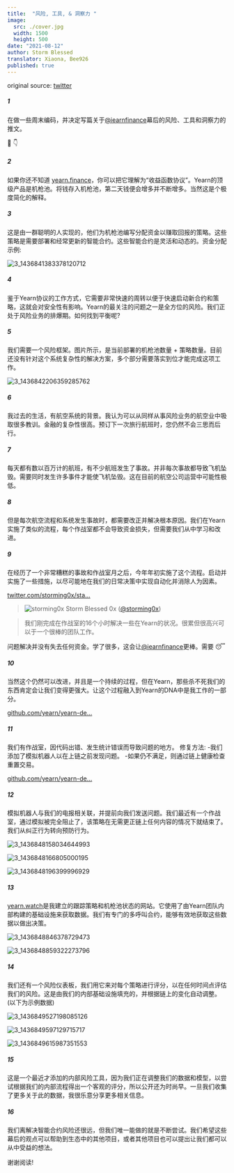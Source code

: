 ```yaml
---
title:  "风险, 工具, & 洞察力 "
image:
  src: ./cover.jpg
  width: 1500
  height: 500
date: "2021-08-12"
author: Storm Blessed
translator: Xiaona, Bee926
published: true
---
```


original source: [twitter](https://twitter.com/storming0x/status/1436851219864059906)

##### 1
在做一些周末编码，并决定写篇关于[@iearnfinance](https://twitter.com/iearnfinance)幕后的风险、工具和洞察力的推文。

🧵 👇

##### 2
如果你还不知道 [yearn.finance](http://yearn.finance)，你可以把它理解为“收益函数协议”。Yearn的顶级产品是机枪池。将钱存入机枪池，第二天钱便会增多并不断增多。当然这是个极度简化的解释。

##### 3
这是由一群聪明的人实现的，他们为机枪池编写分配资金以赚取回报的策略。这些策略是需要部署和经常更新的智能合约。这些智能合约是灵活和动态的。资金分配示例:

![3_1436841383378120712](3_1436841383378120712.jpg?w=1200&h=663)

##### 4
鉴于Yearn协议的工作方式，它需要非常快速的周转以便于快速启动新合约和策略，这就会对安全性有影响。Yearn的最关注的问题之一是全方位的风险。我们正处于风险业务的排爆期。如何找到平衡呢?

##### 5
我们需要一个风险框架。图片所示，是当前部署的机枪池数量 + 策略数量。目前还没有针对这个系统复杂性的解决方案，多个部分需要落实到位才能完成这项工作。

![3_1436842206359285762](3_1436842206359285762.jpg?w=398&h=117)

##### 6
我过去的生活，有航空系统的背景。我认为可以从同样从事风险业务的航空业中吸取很多教训。金融的复杂性很高。预订下一次旅行航班时，您仍然不会三思而后行。

##### 7
每天都有数以百万计的航班，有不少航班发生了事故。并非每次事故都导致飞机坠毁。需要同时发生许多事件才能使飞机坠毁。这在目前的航空公司运营中可能性极低。

##### 8
但是每次航空流程和系统发生事故时，都需要改正并解决根本原因。我们在Yearn实施了类似的流程，每个作战室都不会导致资金损失，但需要我们从中学习和改进。

##### 9
在经历了一个非常糟糕的事故和作战室月之后，今年年初实施了这个流程。启动并实施了一些措施，以尽可能地在我们的日常决策中实现自动化并消除人为因素。

[twitter.com/storming0x/sta…](https://twitter.com/storming0x/status/1395452522840608768?s=20)

> ![storming0x](storming0x-881012267675820034.jpg?w=48&h=48)
> Storm Blessed 0x ([@storming0x](https://twitter.com/storming0x))

> 我们刚完成在作战室的16个小时解决一些在Yearn的状况。很累但很高兴可以于一个很棒的团队工作。

问题解决并没有失去任何资金。学了很多，这会让[@iearnfinance](https://twitter.com/iearnfinance)更棒。需要 😴

##### 10
当然这个仍然可以改进，并且是一个持续的过程，但在Yearn，那些杀不死我们的东西肯定会让我们变得更强大。让这个过程融入到Yearn的DNA中是我工作的一部分。

[github.com/yearn/yearn-de…](https://github.com/yearn/yearn-devdocs/blob/master/docs/developers/v2/EMERGENCY.md)

##### 11
我们有作战室，因代码出错、发生统计错误而导致问题的地方。
修复方法:
-我们添加了模拟机器人以在上链之前发现问题。
-如果仍不满足，则通过链上健康检查重置交易。

[github.com/yearn/yearn-de…](https://github.com/yearn/yearn-devdocs/blob/master/docs/developers/v2/DEPLOYMENT.md#health-checks)

##### 12
模拟机器人与我们的电报相关联，并提前向我们发送问题。我们最近有一个作战室，通过模拟被完全阻止了，该策略在无需更正链上任何内容的情况下就结束了。我们从纠正行为转向预防行为。

![3_1436848158034644993](3_1436848158034644993.jpg?w=652&h=780)

![3_1436848166805000195](3_1436848166805000195.jpg?w=984&h=748)

![3_1436848196399996929](3_1436848196399996929.jpg?w=1200&h=1000)

##### 13
[yearn.watch](http://yearn.watch)是我建立的跟踪策略和机枪池状态的网站。它使用了由Yearn团队内部构建的基础设施来获取数据。我们有专门的多呼叫合约，能够有效地获取这些数据以做出决策。

![3_1436848846378729473](3_1436848846378729473.jpg?w=1200&h=739)

![3_1436848859322273796](3_1436848859322273796.jpg?w=1200&h=767)

##### 14
我们还有一个风险仪表板，我们用它来对每个策略进行评分，以在任何时间点评估我们的风险。这是由我们的内部基础设施填充的，并根据链上的变化自动调整。
(以下为示例数据)

![3_1436849527198085126](3_1436849527198085126.jpg?w=1200&h=498)

![3_1436849597129715717](3_1436849597129715717.jpg?w=583&h=433)

![3_1436849615987351553](3_1436849615987351553.jpg?w=719&h=314)

##### 15
这是一个最近才添加的内部风险工具，因为我们正在调整我们的数据和模型，以尝试根据我们的内部流程得出一个客观的评分，所以公开还为时尚早。一旦我们收集了更多关于此的数据，我很乐意分享更多相关信息。

##### 16
我们离解决智能合约风险还很远，但我们唯一能做的就是不断尝试。我们希望这些幕后的观点可以帮助到生态中的其他项目，或者其他项目也可以提出让我们都可以从中受益的想法。

谢谢阅读!
